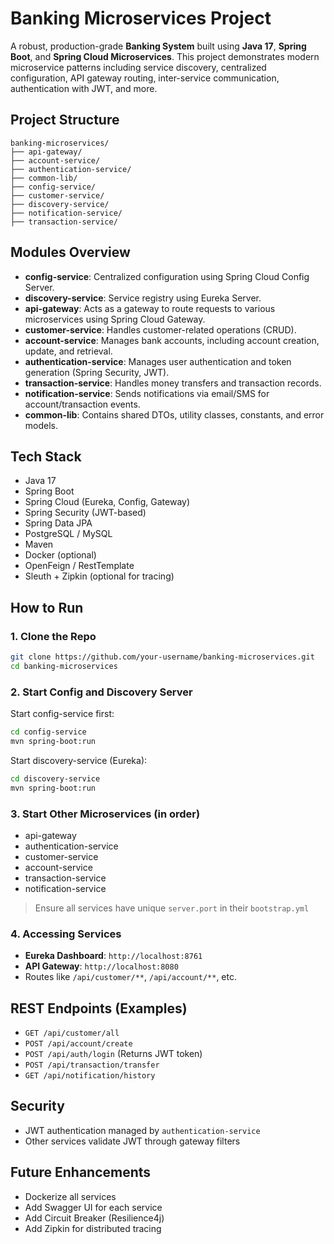 
# Banking Microservices Project

A robust, production-grade **Banking System** built using **Java 17**, **Spring Boot**, and **Spring Cloud Microservices**. This project demonstrates modern microservice patterns including service discovery, centralized configuration, API gateway routing, inter-service communication, authentication with JWT, and more.

## Project Structure

```
banking-microservices/
├── api-gateway/
├── account-service/
├── authentication-service/
├── common-lib/
├── config-service/
├── customer-service/
├── discovery-service/
├── notification-service/
├── transaction-service/
```

## Modules Overview

- **config-service**: Centralized configuration using Spring Cloud Config Server.
- **discovery-service**: Service registry using Eureka Server.
- **api-gateway**: Acts as a gateway to route requests to various microservices using Spring Cloud Gateway.
- **customer-service**: Handles customer-related operations (CRUD).
- **account-service**: Manages bank accounts, including account creation, update, and retrieval.
- **authentication-service**: Manages user authentication and token generation (Spring Security, JWT).
- **transaction-service**: Handles money transfers and transaction records.
- **notification-service**: Sends notifications via email/SMS for account/transaction events.
- **common-lib**: Contains shared DTOs, utility classes, constants, and error models.

## Tech Stack

- Java 17
- Spring Boot
- Spring Cloud (Eureka, Config, Gateway)
- Spring Security (JWT-based)
- Spring Data JPA
- PostgreSQL / MySQL
- Maven
- Docker (optional)
- OpenFeign / RestTemplate
- Sleuth + Zipkin (optional for tracing)

## How to Run

### 1. Clone the Repo

```bash
git clone https://github.com/your-username/banking-microservices.git
cd banking-microservices
```

### 2. Start Config and Discovery Server

Start config-service first:

```bash
cd config-service
mvn spring-boot:run
```

Start discovery-service (Eureka):

```bash
cd discovery-service
mvn spring-boot:run
```

### 3. Start Other Microservices (in order)

- api-gateway
- authentication-service
- customer-service
- account-service
- transaction-service
- notification-service

> Ensure all services have unique `server.port` in their `bootstrap.yml`

### 4. Accessing Services

- **Eureka Dashboard**: `http://localhost:8761`
- **API Gateway**: `http://localhost:8080`
- Routes like `/api/customer/**`, `/api/account/**`, etc.

## REST Endpoints (Examples)

- `GET /api/customer/all`
- `POST /api/account/create`
- `POST /api/auth/login` (Returns JWT token)
- `POST /api/transaction/transfer`
- `GET /api/notification/history`

## Security

- JWT authentication managed by `authentication-service`
- Other services validate JWT through gateway filters

## Future Enhancements

- Dockerize all services
- Add Swagger UI for each service
- Add Circuit Breaker (Resilience4j)
- Add Zipkin for distributed tracing
